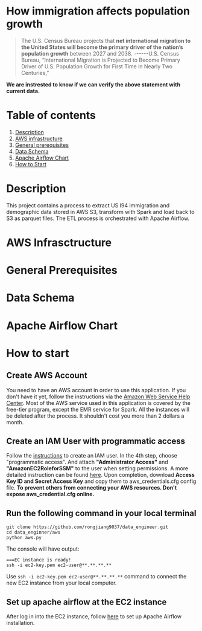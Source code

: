 # How immigration affects population growth

> The U.S. Census Bureau projects that **net international migration to the United States will become the primary driver of the nation’s population growth** between 2027 and 2038.
> ------U.S. Census Bureau, “International Migration is Projected to Become Primary Driver of U.S. Population Growth for First Time in Nearly Two Centuries,”

**We are instrested to know if we can verify the above statement with current data.**
# Table of contents
1. [Description](README.md#description)
2. [AWS infrastructure](README.md#aws-infrastructure)
3. [General prerequisites](README.md#general-prerequisites)
4. [Data Schema](README.md#data-schema)
5. [Apache Airflow Chart](README.md#apache-airflow-chart)
6. [How to Start](README.md#how-to-start)

# Description
This project contains a process to extract US I94 immigration and demographic data stored in AWS S3, transform with Spark and load back to S3 as parquet files.
The ETL process is orchestrated with Apache Airflow.
# AWS Infrasctructure
# General Prerequisites
# Data Schema
# Apache Airflow Chart
# How to start
## Create AWS Account
You need to have an AWS account in order to use this application. If you don't have it yet, follow the instructions via the [Amazon Web Service Help Center](https://aws.amazon.com/premiumsupport/knowledge-center/create-and-activate-aws-account/).
Most of the AWS service used in this application is covered by the free-tier program, except the EMR service for Spark. All the instances will be deleted after the process. It shouldn't cost you more than 2 dollars a month.
## Create an IAM User with programmatic access
Follow the [instructions](https://docs.aws.amazon.com/IAM/latest/UserGuide/id_users_create.html#id_users_create_console) to create an IAM user. 
In the 4th step, choose "programmatic access". And attach **"Administrator Access"** and **"AmazonEC2RoleforSSM"** to the user when setting permissions. A more detailed instruction can be found [here](https://blog.ipswitch.com/how-to-create-an-ec2-instance-with-python).
Upon completion, download **Access Key ID and Secret Access Key** and copy them to aws_credentials.cfg config file.
**To prevent others from connecting your AWS resources. Don't expose aws_credential.cfg online.**
## Run the following command in your local terminal
```
git clone https://github.com/rongjiang9037/data_engineer.git
cd data_enginner/aws
python aws.py
```
The console will have output:
```
===EC instance is ready!
ssh -i ec2-key.pem ec2-user@**.**.**.**
```
Use `ssh -i ec2-key.pem ec2-user@**.**.**.**` command to connect the new EC2 instance from your local computer.

## Set up apache airflow at the EC2 instance
After log in into the EC2 instance, follow [here](https://medium.com/@christo.lagali/getting-airflow-up-and-running-on-an-ec2-instance-ae4f3a69441) to set up Apache Airflow installation.

